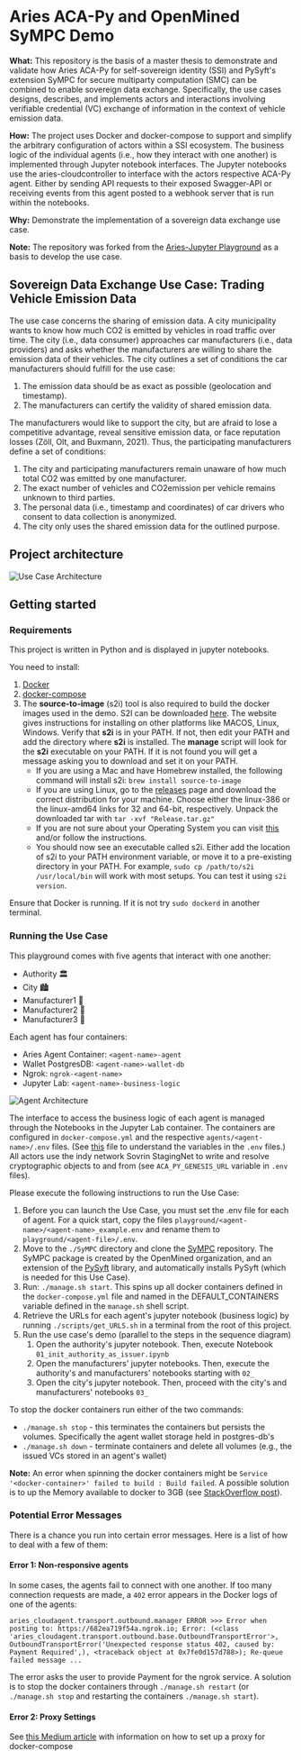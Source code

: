 # Aries ACA-Py and OpenMined SyMPC Demo

**What:** This repository is the basis of a master thesis to demonstrate and validate how Aries ACA-Py for self-sovereign identity (SSI) and PySyft's extension SyMPC for secure multiparty computation (SMC) can be combined to enable sovereign data exchange. 
Specifically, the use cases designs, describes, and implements actors and interactions involving verifiable credential (VC) exchange of information in the context of vehicle emission data.

**How:** The project uses Docker and docker-compose to support and simplify the arbitrary configuration of actors within a SSI ecosystem. 
The business logic of the individual agents (i.e., how they interact with one another) is implemented through Jupyter notebook interfaces. 
The Jupyter notebooks use the aries-cloudcontroller to interface with the actors respective ACA-Py agent. 
Either by sending API requests to their exposed Swagger-API or receiving events from this agent posted to a webhook server that is run within the notebooks.

**Why:** Demonstrate the implementation of a sovereign data exchange use case.

**Note:** The repository was forked from the [Aries-Jupyter Playground](https://github.com/wip-abramson/aries-jupyter-playground) as a basis to develop the use case.


## Sovereign Data Exchange Use Case: Trading Vehicle Emission Data

The use case concerns the sharing of emission data. A city municipality wants to know how much CO2 is emitted by vehicles in road traffic over time. 
The city (i.e., data consumer) approaches car manufacturers (i.e., data providers) and asks whether the manufacturers are willing to share the 
emission data of their vehicles. The city outlines a set of conditions the car manufacturers should fulfill for the use case:

1. The emission data should be as exact as possible (geolocation and timestamp).
2. The manufacturers can certify the validity of shared emission data. 

The manufacturers would like to support the city, but are afraid to lose a competitive advantage, reveal sensitive emission data, or face reputation losses (Zöll, Olt, and Buxmann, 2021). Thus, the participating manufacturers define a set of conditions:
1. The city and participating manufacturers remain unaware of how much total CO2 was emitted by one manufacturer.
2. The exact number of vehicles and CO2emission per vehicle remains unknown to third parties.
3. The personal data (i.e., timestamp and coordinates) of car drivers who consent to data collection is anonymized.
4. The city only uses the shared emission data for the outlined purpose.

## Project architecture

![Use Case Architecture](docs/uml-agents.png)


## Getting started

### Requirements

This project is written in Python and is displayed in jupyter notebooks.

You need to install:
1. [Docker](https://docs.docker.com/get-docker/)
2. [docker-compose](https://docs.docker.com/compose/install/)
3. The **source-to-image** (s2i) tool is also required to build the docker images used in the demo. S2I can be downloaded [here](https://github.com/openshift/source-to-image). The website gives instructions for installing on other platforms like MACOS, Linux, Windows.
Verify that **s2i** is in your PATH.  If not, then edit your PATH and add the directory where **s2i** is installed.  The **manage** script will look for the **s2i** executable on your PATH.  If it is not found you will get a message asking you to download and set it on your PATH.
    - If you are using a Mac and have Homebrew installed, the following command will install s2i: `brew install source-to-image`
    - If you are using Linux, go to the [releases](https://github.com/openshift/source-to-image/releases/latest) page and download the correct distribution for your machine. Choose either the linux-386 or the linux-amd64 links for 32 and 64-bit, respectively. Unpack the downloaded tar with `tar -xvf "Release.tar.gz"`
    - If you are not sure about your Operating System you can visit [this](https://whatsmyos.com/) and/or follow the instructions.
    - You should now see an executable called s2i. Either add the location of s2i to your PATH environment variable, or move it to a pre-existing directory in your PATH. For example, `sudo cp /path/to/s2i /usr/local/bin` will work with most setups. You can test it using `s2i version`.

Ensure that Docker is running. If it is not try `sudo dockerd` in another terminal.

### Running the Use Case

This playground comes with five agents that interact with one another: 
* Authority 🏛
* City 🏙️
* Manufacturer1 🚗
* Manufacturer2 🚛
* Manufacturer3 🛵

Each agent has four containers: 
* Aries Agent Container: `<agent-name>-agent`
* Wallet PostgresDB: `<agent-name>-wallet-db`
* Ngrok: `ngrok-<agent-name>`
* Jupyter Lab: `<agent-name>-business-logic`

![Agent Architecture](docs/docker-architecture.jpg)

The interface to access the business logic of each agent is managed through the Notebooks in the Jupyter Lab container. 
The containers are configured in `docker-compose.yml` and the respective `agents/<agent-name>/.env` files. 
(See [this](https://github.com/hyperledger/aries-cloudagent-python/blob/main/aries_cloudagent/config/argparse.py) file to understand the variables in the `.env` files.)
All actors use the indy network Sovrin StagingNet to write and resolve cryptographic objects to and from (see `ACA_PY_GENESIS_URL` variable in `.env` files).

Please execute the following instructions to run the Use Case:
1. Before you can launch the Use Case, you must set the .env file for each of agent. For a quick start, copy the files `playground/<agent-name>/<agent-name>_example.env` and rename them to `playground/<agent-file>/.env`.
2. Move to the `./SyMPC` directory and clone the [SyMPC](https://github.com/OpenMined/SyMPC) repository. The SyMPC package is created by the OpenMined organization, and an extension of the [PySyft](https://github.com/OpenMined/PySyft) library, and automatically installs PySyft (which is needed for this Use Case). 
3. Run: `./manage.sh start`. This spins up all docker containers defined in the `docker-compose.yml` file and named in the DEFAULT_CONTAINERS variable defined in the `manage.sh` shell script. 
4. Retrieve the URLs for each agent's jupyter notebook (business logic) by running `./scripts/get_URLS.sh` in a terminal from the root of this project.
5. Run the use case's demo (parallel to the steps in the sequence diagram)
   1. Open the authority's jupyter notebook. Then, execute Notebook `01_init_authority_as_issuer.ipynb`
   2. Open the manufacturers' jupyter notebooks. Then, execute the authority's and manufacturers' notebooks starting with `02_`
   3. Open the city's jupyter notebook. Then, proceed with the city's and manufacturers' notebooks `03_` 

To stop the docker containers run either of the two commands:
* `./manage.sh stop` - this terminates the containers but persists the volumes. Specifically the agent wallet storage held in postgres-db's
* `./manage.sh down` - terminate containers and delete all volumes (e.g., the issued VCs stored in an agent's wallet)

**Note:** An error when spinning the docker containers might be `Service '<docker-container>' failed to build : Build failed`. A possible solution is to up the Memory available to docker to 3GB (see [StackOverflow post](https://stackoverflow.com/questions/44533319/how-to-assign-more-memory-to-docker-container)).


### Potential Error Messages
There is a chance you run into certain error messages. Here is a list of how to deal with a few of them: 

#### Error 1: Non-responsive agents
In some cases, the agents fail to connect with one another. If too many connection requests are made, a `402` error appears in the Docker logs of one of the agents:
```
aries_cloudagent.transport.outbound.manager ERROR >>> Error when posting to: https://682ea719f54a.ngrok.io; Error: (<class 'aries_cloudagent.transport.outbound.base.OutboundTransportError'>, OutboundTransportError('Unexpected response status 402, caused by: Payment Required',), <traceback object at 0x7fe0d157d788>); Re-queue failed message ...
```
The error asks the user to provide Payment for the ngrok service. A solution is to stop the docker containers through `./manage.sh restart` (or `./manage.sh stop` and restarting the containers `./manage.sh start`).

#### Error 2: Proxy Settings

See [this Medium article](https://airman604.medium.com/getting-docker-to-work-with-a-proxy-server-fadec841194e) with information on how to set up a proxy for docker-compose
